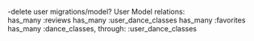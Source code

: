 -delete user migrations/model?
User Model relations:   
  has_many :reviews
  has_many :user_dance_classes
  has_many :favorites
  has_many :dance_classes, through: :user_dance_classes
  

